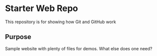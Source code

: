 # Starter Web Repo

This repository is for showing how Git and GitHub work

## Purpose

Sample website with plenty of files for demos. What else does one need?